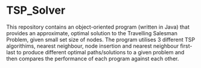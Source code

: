 # TSP_Solver
This repository contains an object-oriented program (written in Java) that provides an approximate, optimal solution to the Travelling Salesman Problem, given small set size of nodes. The program utilises 3 different TSP algorithims, nearest neighbour, node insertion and nearest neighbour first-last to produce different optimal paths/solutions to a given problem and then compares the performance of each program against each other. 
